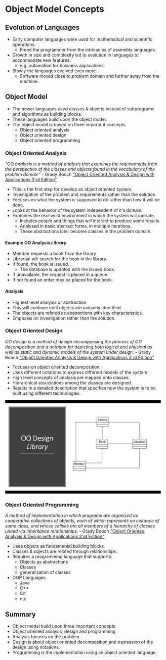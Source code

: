 # Object Model Concepts

## Evolution of Languages

- Early computer languages were used for mathematical and scientific operations.
    - Freed the programmer from the intricacies of assembly languages.
- Growth in size and complexity led to evolution in languages to accommodate new features. 
    - e.g. automation for business applications.
- Slowly the languages evolved even more.
    - Software moved close to problem domain and further away from the machine. 

## Object Model

- The newer languages used classes & objects instead of subprograms and algorithms as building blocks.
- These languages build upon the object model.
- The object model is based on three important concepts.
    - Object oriented analysis
    - Object oriented design
    - Object oriented programming

### Object Oriented Analysis

*"OO analysis is a method of analysis that examines the requirements from the perspective of the classes and objects found in the vocabulary of the problem domain"*
                                        - Grady Booch
                                        ["Object Oriented Analysis & Design with Applications 3'rd Edition"](https://learning.oreilly.com/library/view/object-oriented-analysis-and/9780201895513/)
- This is the first step for develop an object oriented system.
- Investigation of the problem and requirements rather than the solution.
- Focuses on what the system is supposed to do rather than how it will be done. 
- Looks at the behavior of the system independent of it's domain.
- Examines the real-wold environment in which the system will operate. 
    - Includes people and things that will interact to produce some results
    - Analysed in basic abstract forms, in multiple iterations.
    - These abstractions later become classes in the problem domain.


#### Example OO Analysis *Library*

- Member requests a book from the library
- Librarian will search for the book in the library.
- If found, the book is issued.
    - The database is  updated with the issued book.
- If unavailable, the request is placed in a queue.
- If not found an order may be placed for the book.

#### Analysis

- Highest level analysis or abstraction
- This will continue until objects are uniquely identified.
- The objects are refined as abstractions with key characteristics.
- Emphasis on investigation rather than the solution.

### Object Oriented Design

*OO design is a method of design encompassing the process of OO decomposition and a notation for depicting both logical and physical as well as static and dynamic models of the system under design.* - Grady Booch ["Object Oriented Analysis & Design with Applications 3'rd Edition"](https://learning.oreilly.com/library/view/object-oriented-analysis-and/9780201895513/)

- Focuses on object oriented decomposition.
- Uses different notations to express different models of the system.
- High level concepts of analysis are mapped onto classes.
- Hierarchical associations among the classes are designed. 
- Results in a detailed description that specifies how the system is to be built using different technologies. 

![OOD Example Image](../public/OOD-Example-Image.png)

### Object Oriented Programming

*A method of implementation in which programs are organized as cooperative collections of objects, each of which represents an instance of some class, and whose callses are all members of a hierarchy of classes united via inheritance relationships.* - Grady Booch ["Object Oriented Analysis & Design with Applications 3'rd Edition"](https://learning.oreilly.com/library/view/object-oriented-analysis-and/9780201895513/)

- Uses objects as fundamental building blocks.
- Classes & objects are related through relationships. 
- Requires a programming language that supports:
    - Objects as abstractions
    - Classes
    - generalization of classes
- OOP Languages
    - Java
    - C++
    - C#
    - etc

## Summary

- Object model build upon three important concepts.
- Object oriented analysis, design and programming
- Analysis focuses on the problem.
- Design is about object oriented decomposition and expression of the design using notations.
- Programming is the implementation using an object oriented language.